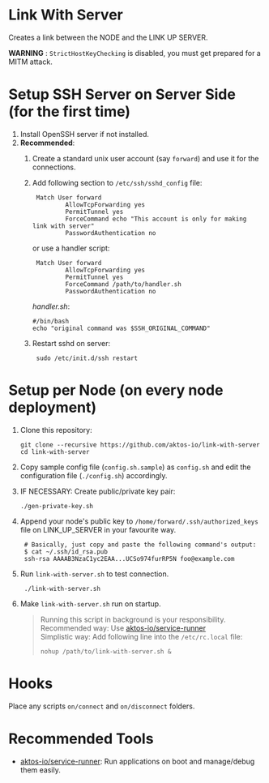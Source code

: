 # Link With Server

Creates a link between the NODE and the LINK UP SERVER.

**WARNING** : `StrictHostKeyChecking` is disabled, you must get prepared for a MITM attack.


# Setup SSH Server on Server Side (for the first time)

1. Install OpenSSH server if not installed.
2. **Recommended**:
    1. Create a standard unix user account (say `forward`) and use it for the connections.
    2. Add following section to `/etc/ssh/sshd_config` file:

            Match User forward
                    AllowTcpForwarding yes
                    PermitTunnel yes
                    ForceCommand echo "This account is only for making link with server"
                    PasswordAuthentication no

        or use a handler script:
        
            Match User forward
                    AllowTcpForwarding yes
                    PermitTunnel yes
                    ForceCommand /path/to/handler.sh
                    PasswordAuthentication no
                    
        *handler.sh*:

           #/bin/bash
           echo "original command was $SSH_ORIGINAL_COMMAND"

    3. Restart sshd on server:

            sudo /etc/init.d/ssh restart


# Setup per Node (on every node deployment)

1. Clone this repository:

       git clone --recursive https://github.com/aktos-io/link-with-server
       cd link-with-server

2. Copy sample config file (`config.sh.sample`) as `config.sh` and edit the configuration file (`./config.sh`) accordingly.

3. IF NECESSARY: Create public/private key pair:

       ./gen-private-key.sh

4. Append your node's public key to `/home/forward/.ssh/authorized_keys` file on LINK_UP_SERVER in your favourite way.

        # Basically, just copy and paste the following command's output:
        $ cat ~/.ssh/id_rsa.pub
        ssh-rsa AAAAB3NzaC1yc2EAA...UCSo974furRP5N foo@example.com  

5. Run `link-with-server.sh` to test connection.

        ./link-with-server.sh

5. Make `link-with-server.sh` run on startup.

    > Running this script in background is your responsibility. <br />
    > Recommended way: Use [aktos-io/service-runner](https://github.com/aktos-io/service-runner) <br />
    > Simplistic way:  Add following line into the `/etc/rc.local` file:
    >
    >     nohup /path/to/link-with-server.sh &
    >


# Hooks

Place any scripts `on/connect` and `on/disconnect` folders.

# Recommended Tools

* [aktos-io/service-runner](https://github.com/aktos-io/service-runner): Run applications on boot and manage/debug them easily.
